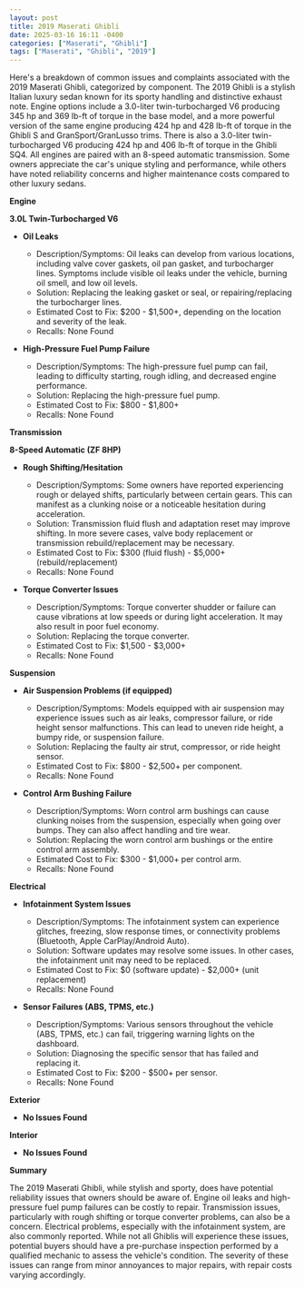 ```yaml
---
layout: post
title: 2019 Maserati Ghibli
date: 2025-03-16 16:11 -0400
categories: ["Maserati", "Ghibli"]
tags: ["Maserati", "Ghibli", "2019"]
---
```

Here's a breakdown of common issues and complaints associated with the 2019 Maserati Ghibli, categorized by component. The 2019 Ghibli is a stylish Italian luxury sedan known for its sporty handling and distinctive exhaust note. Engine options include a 3.0-liter twin-turbocharged V6 producing 345 hp and 369 lb-ft of torque in the base model, and a more powerful version of the same engine producing 424 hp and 428 lb-ft of torque in the Ghibli S and GranSport/GranLusso trims. There is also a 3.0-liter twin-turbocharged V6 producing 424 hp and 406 lb-ft of torque in the Ghibli SQ4. All engines are paired with an 8-speed automatic transmission. Some owners appreciate the car's unique styling and performance, while others have noted reliability concerns and higher maintenance costs compared to other luxury sedans.

**Engine**

**3.0L Twin-Turbocharged V6**
* **Oil Leaks**
    * Description/Symptoms: Oil leaks can develop from various locations, including valve cover gaskets, oil pan gasket, and turbocharger lines. Symptoms include visible oil leaks under the vehicle, burning oil smell, and low oil levels.
    * Solution: Replacing the leaking gasket or seal, or repairing/replacing the turbocharger lines.
    * Estimated Cost to Fix: $200 - $1,500+, depending on the location and severity of the leak.
    * Recalls: None Found

* **High-Pressure Fuel Pump Failure**
    * Description/Symptoms: The high-pressure fuel pump can fail, leading to difficulty starting, rough idling, and decreased engine performance.
    * Solution: Replacing the high-pressure fuel pump.
    * Estimated Cost to Fix: $800 - $1,800+
    * Recalls: None Found

**Transmission**

**8-Speed Automatic (ZF 8HP)**
* **Rough Shifting/Hesitation**
    * Description/Symptoms: Some owners have reported experiencing rough or delayed shifts, particularly between certain gears. This can manifest as a clunking noise or a noticeable hesitation during acceleration.
    * Solution: Transmission fluid flush and adaptation reset may improve shifting. In more severe cases, valve body replacement or transmission rebuild/replacement may be necessary.
    * Estimated Cost to Fix: $300 (fluid flush) - $5,000+ (rebuild/replacement)
    * Recalls: None Found

* **Torque Converter Issues**
    * Description/Symptoms: Torque converter shudder or failure can cause vibrations at low speeds or during light acceleration. It may also result in poor fuel economy.
    * Solution: Replacing the torque converter.
    * Estimated Cost to Fix: $1,500 - $3,000+
    * Recalls: None Found

**Suspension**

* **Air Suspension Problems (if equipped)**
    * Description/Symptoms: Models equipped with air suspension may experience issues such as air leaks, compressor failure, or ride height sensor malfunctions. This can lead to uneven ride height, a bumpy ride, or suspension failure.
    * Solution: Replacing the faulty air strut, compressor, or ride height sensor.
    * Estimated Cost to Fix: $800 - $2,500+ per component.
    * Recalls: None Found

* **Control Arm Bushing Failure**
    * Description/Symptoms: Worn control arm bushings can cause clunking noises from the suspension, especially when going over bumps. They can also affect handling and tire wear.
    * Solution: Replacing the worn control arm bushings or the entire control arm assembly.
    * Estimated Cost to Fix: $300 - $1,000+ per control arm.
    * Recalls: None Found

**Electrical**

* **Infotainment System Issues**
    * Description/Symptoms: The infotainment system can experience glitches, freezing, slow response times, or connectivity problems (Bluetooth, Apple CarPlay/Android Auto).
    * Solution: Software updates may resolve some issues. In other cases, the infotainment unit may need to be replaced.
    * Estimated Cost to Fix: $0 (software update) - $2,000+ (unit replacement)
    * Recalls: None Found

* **Sensor Failures (ABS, TPMS, etc.)**
    * Description/Symptoms: Various sensors throughout the vehicle (ABS, TPMS, etc.) can fail, triggering warning lights on the dashboard.
    * Solution: Diagnosing the specific sensor that has failed and replacing it.
    * Estimated Cost to Fix: $200 - $500+ per sensor.
    * Recalls: None Found

**Exterior**

* **No Issues Found**

**Interior**

* **No Issues Found**

**Summary**

The 2019 Maserati Ghibli, while stylish and sporty, does have potential reliability issues that owners should be aware of. Engine oil leaks and high-pressure fuel pump failures can be costly to repair. Transmission issues, particularly with rough shifting or torque converter problems, can also be a concern. Electrical problems, especially with the infotainment system, are also commonly reported. While not all Ghiblis will experience these issues, potential buyers should have a pre-purchase inspection performed by a qualified mechanic to assess the vehicle's condition. The severity of these issues can range from minor annoyances to major repairs, with repair costs varying accordingly.

